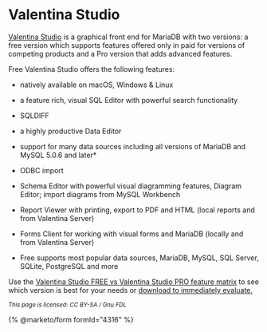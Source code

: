 
# Valentina Studio

[Valentina Studio](https://valentina-db.com/en/valentina-studio-overview) is a graphical front end for MariaDB with two versions: a free version which supports features offered only in paid for versions of competing products and a Pro version that adds advanced features.


Free Valentina Studio offers the following features:


* natively available on macOS, Windows & Linux
* a feature rich, visual SQL Editor with powerful search functionality
* SQLDIFF
* a highly productive Data Editor
* support for many data sources including all versions of MariaDB and MySQL 5.0.6 and later*
* ODBC import
* Schema Editor with powerful visual diagramming features, Diagram Editor; import diagrams from MySQL Workbench
* Report Viewer with printing, export to PDF and HTML (local reports and from Valentina Server)
* Forms Client for working with visual forms and MariaDB (locally and from Valentina Server)


* Free supports most popular data sources, MariaDB, MySQL, SQL Server, SQLite, PostgreSQL and more


Use the [Valentina Studio FREE vs Valentina Studio PRO feature matrix](https://valentina-db.com/en/compare-free-vs-pro) to see which version is best for your needs or [download to immediately evaluate.](https://valentina-db.com/en/all-downloads/current)


<sub>_This page is licensed: CC BY-SA / Gnu FDL_</sub>


{% @marketo/form formId="4316" %}
